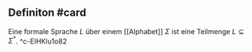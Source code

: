 ## Definiton #card 
Eine formale Sprache $L$ über einem [[Alphabet]] $\Sigma$ ist eine Teilmenge $L \subseteq \Sigma^*$.
^c-EIHKlu1o82